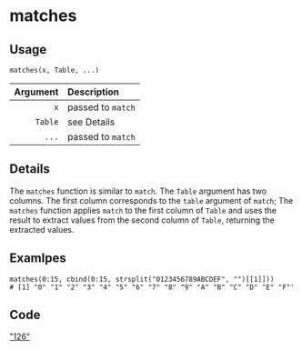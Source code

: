 matches
=======

Usage
-----

    matches(x, Table, ...)

| Argument | Description       |
| -------: | :---------------- |
|      `x` | passed to `match` |
|  `Table` | see Details       |
|    `...` | passed to `match` |

Details
-------

The `matches` function is similar to `match`.
The `Table` argument has two columns.
The first column corresponds to the `table` argument of `match`;
The `matches` function applies `match` to the first column of `Table` and
uses the result to extract values from the second column of `Table`,
returning the extracted values.

Examlpes
--------

    matches(0:15, cbind(0:15, strsplit("0123456789ABCDEF", "")[[1]]))
    # [1] "0" "1" "2" "3" "4" "5" "6" "7" "8" "9" "A" "B" "C" "D" "E" "F"'
    
Code
----

["126"](https://github.com/dmparrishphd/Shapiro/blob/master/Files/1/2/6/0/matches.R)
